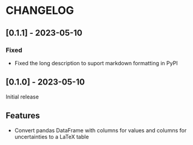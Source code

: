 # CHANGELOG

## [0.1.1] - 2023-05-10

### Fixed

- Fixed the long description to suport markdown formatting in PyPI

## [0.1.0] - 2023-05-10

Initial release

## Features

- Convert pandas DataFrame with columns for values and columns for uncertainties to a LaTeX table
